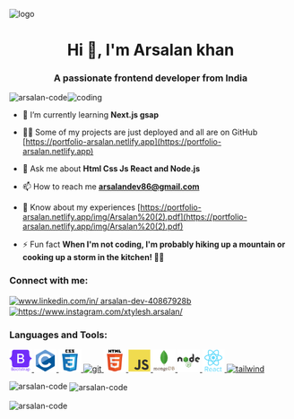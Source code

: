 ![logo](https://wallpaperaccess.com/full/5277906.jpg)
  <h1 align="center">Hi 👋, I'm Arsalan khan</h1>
<h3 align="center">A passionate frontend developer from India</h3>

<img src="https://cdn.dribbble.com/users/2131993/screenshots/4948736/thoughtworks-gif_dribbble.gif" alt="coding" width="400px" align="right"/>

<p align="left"> <img src="https://komarev.com/ghpvc/?username=arsalan-code&label=Profile%20views&color=0e75b6&style=flat" alt="arsalan-code" /> </p>

- 🌱 I’m currently learning **Next.js gsap**

- 👨‍💻 Some of my projects are just deployed and all are on GitHub [https://portfolio-arsalan.netlify.app](https://portfolio-arsalan.netlify.app)

- 💬 Ask me about **Html Css Js React and Node.js**

- 📫 How to reach me **arsalandev86@gmail.com**

- 📄 Know about my experiences [https://portfolio-arsalan.netlify.app/img/Arsalan%20(2).pdf](https://portfolio-arsalan.netlify.app/img/Arsalan%20(2).pdf)

- ⚡ Fun fact **When I'm not coding, I'm probably hiking up a mountain or cooking up a storm in the kitchen! 🥾🍲**

<h3 align="left">Connect with me:</h3>
<p align="left">
<a href="https://linkedin.com/in/www.linkedin.com/in/ arsalan-dev-40867928b" target="blank"><img align="center" src="https://raw.githubusercontent.com/rahuldkjain/github-profile-readme-generator/master/src/images/icons/Social/linked-in-alt.svg" alt="www.linkedin.com/in/ arsalan-dev-40867928b" height="30" width="40" /></a>
<a href="https://instagram.com/https://www.instagram.com/xtylesh.arsalan/" target="blank"><img align="center" src="https://raw.githubusercontent.com/rahuldkjain/github-profile-readme-generator/master/src/images/icons/Social/instagram.svg" alt="https://www.instagram.com/xtylesh.arsalan/" height="30" width="40" /></a>
</p>

<h3 align="left">Languages and Tools:</h3>
<p align="left"> <a href="https://getbootstrap.com" target="_blank" rel="noreferrer"> <img src="https://raw.githubusercontent.com/devicons/devicon/master/icons/bootstrap/bootstrap-plain-wordmark.svg" alt="bootstrap" width="40" height="40"/> </a> <a href="https://www.cprogramming.com/" target="_blank" rel="noreferrer"> <img src="https://raw.githubusercontent.com/devicons/devicon/master/icons/c/c-original.svg" alt="c" width="40" height="40"/> </a> <a href="https://www.w3schools.com/css/" target="_blank" rel="noreferrer"> <img src="https://raw.githubusercontent.com/devicons/devicon/master/icons/css3/css3-original-wordmark.svg" alt="css3" width="40" height="40"/> </a> <a href="https://git-scm.com/" target="_blank" rel="noreferrer"> <img src="https://www.vectorlogo.zone/logos/git-scm/git-scm-icon.svg" alt="git" width="40" height="40"/> </a> <a href="https://www.w3.org/html/" target="_blank" rel="noreferrer"> <img src="https://raw.githubusercontent.com/devicons/devicon/master/icons/html5/html5-original-wordmark.svg" alt="html5" width="40" height="40"/> </a> <a href="https://developer.mozilla.org/en-US/docs/Web/JavaScript" target="_blank" rel="noreferrer"> <img src="https://raw.githubusercontent.com/devicons/devicon/master/icons/javascript/javascript-original.svg" alt="javascript" width="40" height="40"/> </a> <a href="https://www.mongodb.com/" target="_blank" rel="noreferrer"> <img src="https://raw.githubusercontent.com/devicons/devicon/master/icons/mongodb/mongodb-original-wordmark.svg" alt="mongodb" width="40" height="40"/> </a> <a href="https://nodejs.org" target="_blank" rel="noreferrer"> <img src="https://raw.githubusercontent.com/devicons/devicon/master/icons/nodejs/nodejs-original-wordmark.svg" alt="nodejs" width="40" height="40"/> </a> <a href="https://reactjs.org/" target="_blank" rel="noreferrer"> <img src="https://raw.githubusercontent.com/devicons/devicon/master/icons/react/react-original-wordmark.svg" alt="react" width="40" height="40"/> </a> <a href="https://tailwindcss.com/" target="_blank" rel="noreferrer"> <img src="https://www.vectorlogo.zone/logos/tailwindcss/tailwindcss-icon.svg" alt="tailwind" width="40" height="40"/> </a> </p>

<p><img align="left" src="https://github-readme-stats.vercel.app/api/top-langs?username=arsalan-code&show_icons=true&locale=en&layout=compact" alt="arsalan-code" /></p>

<p>&nbsp;<img align="center" src="https://github-readme-stats.vercel.app/api?username=arsalan-code&show_icons=true&locale=en" alt="arsalan-code" /></p>

<p><img align="center" src="https://github-readme-streak-stats.herokuapp.com/?user=arsalan-code&" alt="arsalan-code" /></p>
